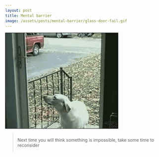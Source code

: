 ```yaml
---
layout: post
title: Mental barrier
image: /assets/posts/mental-barrier/glass-door-fail.gif
---
```


<div class="row">
  <div class="columns medium-6 large-6">
    <img src="/assets/posts/mental-barrier/glass-door-fail.gif" alt="">
  </div>
  <div class="columns medium-6 large-6">
    <blockquote class="attention-grabber small">
        <p>Next time you will think something is impossible, take some time to reconsider</p>
    </blockquote>
  </div>
</div>
